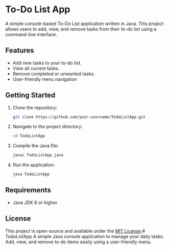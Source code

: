 # To-Do List App

A simple console-based To-Do List application written in Java. This project allows users to add, view, and remove tasks from their to-do list using a command-line interface.

## Features

- Add new tasks to your to-do list.
- View all current tasks.
- Remove completed or unwanted tasks.
- User-friendly menu navigation

## Getting Started

1. Clone the repository:
   ```sh
   git clone https://github.com/your-username/TodoListApp.git
   ```
2. Navigate to the project directory:
   ```sh
   cd TodoListApp
   ```
3. Compile the Java file:
   ```sh
   javac TodoListApp.java
   ```
4. Run the application:
   ```sh
   java TodoListApp
   ```

## Requirements

- Java JDK 8 or higher

## License

This project is open-source and available under the [MIT License](LICENSE).# TodoListApp
A simple Java console application to manage your daily tasks. Add, view, and remove to-do items easily using a user-friendly menu.
